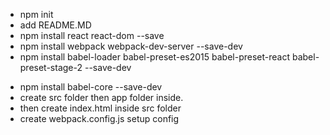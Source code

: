 

 - npm init
 - add README.MD
 - npm install react react-dom --save
 - npm install webpack webpack-dev-server --save-dev
 - npm install babel-loader babel-preset-es2015 babel-preset-react babel-preset-stage-2 --save-dev
 <!--add this to change port number --port=3001",-->
 - npm install babel-core --save-dev
 - create src folder then app folder inside. 
 - then create index.html inside src folder
 - create webpack.config.js
    setup config